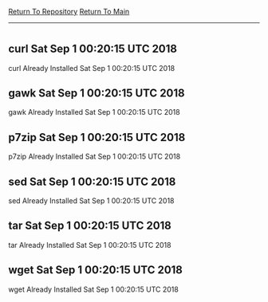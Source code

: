 [Return To Repository](https://github.com/deathbybandaid/piholeparser/)
[Return To Main](https://github.com/deathbybandaid/piholeparser/blob/master/RecentRunLogs/Mainlog.md)
____________________________________
# 
## curl Sat Sep 1 00:20:15 UTC 2018
curl Already Installed Sat Sep 1 00:20:15 UTC 2018
## gawk Sat Sep 1 00:20:15 UTC 2018
gawk Already Installed Sat Sep 1 00:20:15 UTC 2018
## p7zip Sat Sep 1 00:20:15 UTC 2018
p7zip Already Installed Sat Sep 1 00:20:15 UTC 2018
## sed Sat Sep 1 00:20:15 UTC 2018
sed Already Installed Sat Sep 1 00:20:15 UTC 2018
## tar Sat Sep 1 00:20:15 UTC 2018
tar Already Installed Sat Sep 1 00:20:15 UTC 2018
## wget Sat Sep 1 00:20:15 UTC 2018
wget Already Installed Sat Sep 1 00:20:15 UTC 2018
